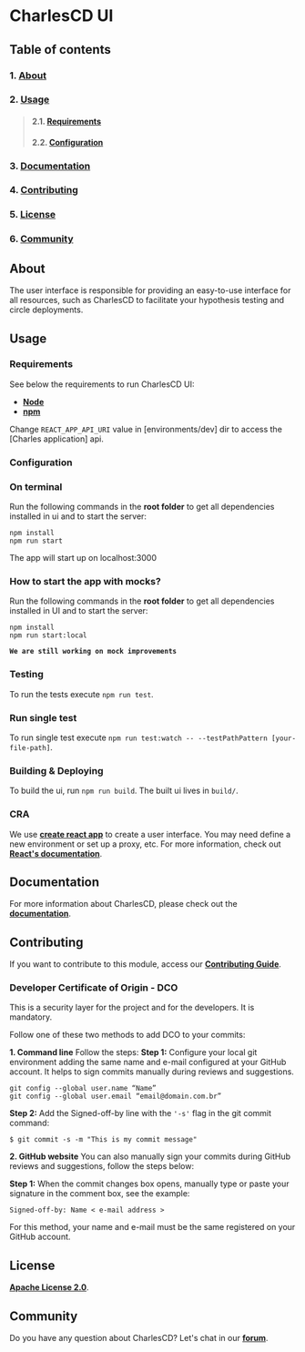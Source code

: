 # **CharlesCD UI**

## **Table of contents**
### 1. [**About**](#about)
### 2. [**Usage**](#usage)
>#### 2.1. [**Requirements**](#requirements)
>#### 2.2. [**Configuration**](#configuration)
### 3. [**Documentation**](#documentation)
### 4. [**Contributing**](#contributing)
### 5. [**License**](#license)
### 6. [**Community**](#community)


## **About**
The user interface is responsible for providing an easy-to-use interface for all resources, such as CharlesCD to facilitate your hypothesis testing and circle deployments.

## **Usage**

### **Requirements**
See below the requirements to run CharlesCD UI:
- [**Node**](https://nodejs.org/en/download/)
- [**npm**](https://docs.npmjs.com/cli/v7/commands/npm-install)

Change `REACT_APP_API_URI` value in [environments/dev] dir to access the [Charles application] api.

### **Configuration**

### **On terminal**

Run the following commands in the **root folder** to get all dependencies installed in ui and to start the server:

```
npm install
npm run start
```

The app will start up on localhost:3000

### **How to start the app with mocks?**

Run the following commands in the **root folder** to get all dependencies installed in UI and to start the server:

```
npm install
npm run start:local
```

**`We are still working on mock improvements`**

### **Testing**

To run the tests execute `npm run test`.

### **Run single test**

To run single test execute `npm run test:watch -- --testPathPattern [your-file-path]`.

### **Building & Deploying**

To build the ui, run `npm run build`. The built ui lives in `build/`.

### **CRA**

We use [**create react app**](https://reactjs.org/docs/create-a-new-react-app.html) to create a user interface. You may need define a new environment or set up a proxy, etc. For more information, check out [**React's documentation**](https://reactjs.org/docs/getting-started.html).

## **Documentation**

For more information about CharlesCD, please check out the [**documentation**](https://docs.charlescd.io/).

## **Contributing**

If you want to contribute to this module, access our [**Contributing Guide**](https://github.com/ZupIT/charlescd/blob/main/CONTRIBUTING.md).

### **Developer Certificate of Origin - DCO**

 This is a security layer for the project and for the developers. It is mandatory.
 
 Follow one of these two methods to add DCO to your commits:
 
**1. Command line**
 Follow the steps: 
 **Step 1:** Configure your local git environment adding the same name and e-mail configured at your GitHub account. It helps to sign commits manually during reviews and suggestions.

 ```
git config --global user.name “Name”
git config --global user.email “email@domain.com.br”
```
**Step 2:** Add the Signed-off-by line with the `'-s'` flag in the git commit command:

```
$ git commit -s -m "This is my commit message"
```

**2. GitHub website**
You can also manually sign your commits during GitHub reviews and suggestions, follow the steps below: 

**Step 1:** When the commit changes box opens, manually type or paste your signature in the comment box, see the example:

```
Signed-off-by: Name < e-mail address >
```

For this method, your name and e-mail must be the same registered on your GitHub account.

## **License**
[**Apache License 2.0**](https://github.com/ZupIT/charlescd/blob/main/LICENSE).

## **Community**

Do you have any question about CharlesCD? Let's chat in our [**forum**](https://forum.zup.com.br/). 

